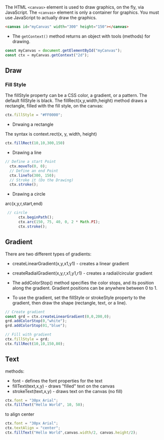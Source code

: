 The HTML `<canvas>` element is used to draw graphics, on the fly, via JavaScript.
The `<canvas>` element is only a container for graphics. You must use JavaScript to actually draw the graphics.

```html
<canvas id="myCanvas" width="300" height="150"></canvas>
```
- The `getContext()` method returns an object with tools (methods) for drawing.
```js
const myCanvas = document.getElementById("myCanvas");
const ctx = myCanvas.getContext("2d");
```
<canvas id="myCanvas" width="300" height="150"></canvas>

## Draw

### Fill Style
The fillStyle property can be a CSS color, a gradient, or a pattern. The default fillStyle is black.
The fillRect(x,y,width,height) method draws a rectangle, filled with the fill style, on the canvas:
```js
ctx.fillStyle = "#FF0000";
``` 
- Drwaing a rectangle

The syntax is context.rect(x, y, width, height)
```js
ctx.fillRect(10,10,300,150)
```
- Drawing a line
```js
// Define a start Point
  ctx.moveTo(0, 0);
  // Define an end Point
  ctx.lineTo(300, 150);
  // Stroke it (Do the Drawing)
  ctx.stroke();
```
- Drawing a circle

arc(x,y,r,start,end)
```js
 // circle
      ctx.beginPath();
      ctx.arc(150, 75, 40, 0, 2 * Math.PI);
      ctx.stroke();
```

## Gradient

There are two different types of gradients:

- createLinearGradient(x,y,x1,y1) - creates a linear gradient
- createRadialGradient(x,y,r,x1,y1,r1) - creates a radial/circular gradient
- The addColorStop() method specifies the color stops, and its position along the gradient. Gradient positions can be anywhere between 0 to 1.

- To use the gradient, set the fillStyle or strokeStyle property to the gradient, then draw the shape (rectangle, text, or a line).

```js
// Create gradient
const grd = ctx.createLinearGradient(0,0,200,0);
grd.addColorStop(0,"white");
grd.addColorStop(01,"blue");

// Fill with gradient
ctx.fillStyle = grd;
ctx.fillRect(10,10,150,80);
```

## Text
methods:

- font - defines the font properties for the text
- fillText(text,x,y) - draws "filled" text on the canvas
- strokeText(text,x,y) - draws text on the canvas (no fill)

```js 
ctx.font = "30px Arial";
ctx.fillText("Hello World", 10, 50);
```

to align center
```js
ctx.font = "30px Arial";
ctx.textAlign = "center";
ctx.fillText("Hello World",canvas.width/2, canvas.height/2);
```